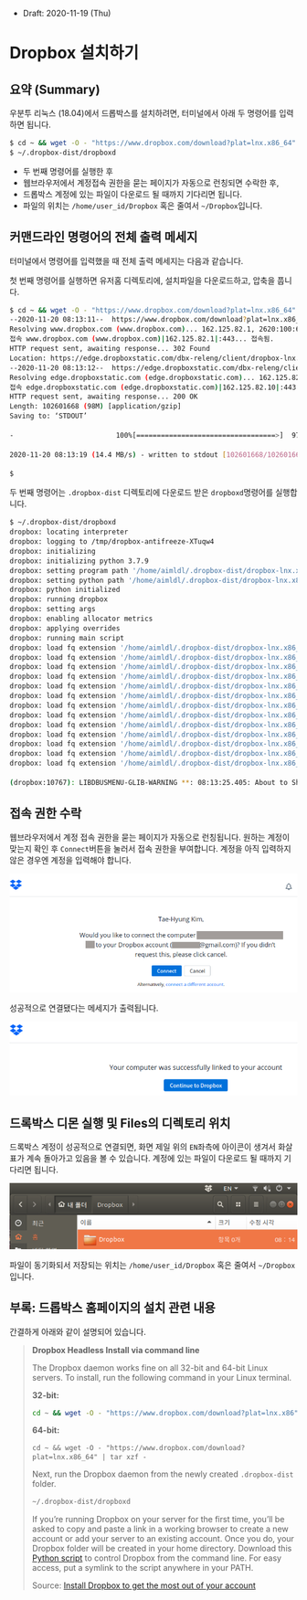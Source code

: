 * Draft: 2020-11-19 (Thu)

# Dropbox 설치하기

## 요약 (Summary)

우분투 리눅스 (18.04)에서 드롭박스를 설치하려면, 터미널에서 아래 두 명령어를 입력하면 됩니다. 

```bash
$ cd ~ && wget -O - "https://www.dropbox.com/download?plat=lnx.x86_64" | tar xzf -
$ ~/.dropbox-dist/dropboxd
```

* 두 번째 명령어를 실행한 후
* 웹브라우저에서 계정접속 권한을 묻는 페이지가 자동으로 런칭되면 수락한 후,
* 드롭박스 계정에 있는 파일이 다운로드 될 때까지 기다리면 됩니다.
* 파일의 위치는 `/home/user_id/Dropbox` 혹은 줄여서 `~/Dropbox`입니다.

## 커맨드라인 명령어의 전체 출력 메세지

터미널에서 명령어를 입력했을 때 전체 출력 메세지는 다음과 같습니다.

첫 번째 명령어를 실행하면 유저홈 디렉토리에, 설치파일을 다운로드하고, 압축을 풉니다.

```bash
$ cd ~ && wget -O - "https://www.dropbox.com/download?plat=lnx.x86_64" | tar xzf -
--2020-11-20 08:13:11--  https://www.dropbox.com/download?plat=lnx.x86_64
Resolving www.dropbox.com (www.dropbox.com)... 162.125.82.1, 2620:100:6032:1::a27d:5201
접속 www.dropbox.com (www.dropbox.com)|162.125.82.1|:443... 접속됨.
HTTP request sent, awaiting response... 302 Found
Location: https://edge.dropboxstatic.com/dbx-releng/client/dropbox-lnx.x86_64-110.4.458.tar.gz [following]
--2020-11-20 08:13:12--  https://edge.dropboxstatic.com/dbx-releng/client/dropbox-lnx.x86_64-110.4.458.tar.gz
Resolving edge.dropboxstatic.com (edge.dropboxstatic.com)... 162.125.82.10, 2620:100:6032:10::a27d:520a
접속 edge.dropboxstatic.com (edge.dropboxstatic.com)|162.125.82.10|:443... 접속됨.
HTTP request sent, awaiting response... 200 OK
Length: 102601668 (98M) [application/gzip]
Saving to: ‘STDOUT’

-                         100%[==================================>]  97.85M  14.2MB/s    in 6.8s    

2020-11-20 08:13:19 (14.4 MB/s) - written to stdout [102601668/102601668]

$ 
```

두 번째 명령어는 `.dropbox-dist` 디렉토리에 다운로드 받은 `dropboxd`명령어를 실행합니다.

```bash
$ ~/.dropbox-dist/dropboxd
dropbox: locating interpreter
dropbox: logging to /tmp/dropbox-antifreeze-XTuqw4
dropbox: initializing
dropbox: initializing python 3.7.9
dropbox: setting program path '/home/aimldl/.dropbox-dist/dropbox-lnx.x86_64-110.4.458/dropbox'
dropbox: setting python path '/home/aimldl/.dropbox-dist/dropbox-lnx.x86_64-110.4.458:/home/aimldl/.dropbox-dist/dropbox-lnx.x86_64-110.4.458/python-packages.zip'
dropbox: python initialized
dropbox: running dropbox
dropbox: setting args
dropbox: enabling allocator metrics
dropbox: applying overrides
dropbox: running main script
dropbox: load fq extension '/home/aimldl/.dropbox-dist/dropbox-lnx.x86_64-110.4.458/cryptography.hazmat.bindings._constant_time.cpython-37m-x86_64-linux-gnu.so'
dropbox: load fq extension '/home/aimldl/.dropbox-dist/dropbox-lnx.x86_64-110.4.458/cryptography.hazmat.bindings._openssl.cpython-37m-x86_64-linux-gnu.so'
dropbox: load fq extension '/home/aimldl/.dropbox-dist/dropbox-lnx.x86_64-110.4.458/cryptography.hazmat.bindings._padding.cpython-37m-x86_64-linux-gnu.so'
dropbox: load fq extension '/home/aimldl/.dropbox-dist/dropbox-lnx.x86_64-110.4.458/psutil._psutil_linux.cpython-37m-x86_64-linux-gnu.so'
dropbox: load fq extension '/home/aimldl/.dropbox-dist/dropbox-lnx.x86_64-110.4.458/psutil._psutil_posix.cpython-37m-x86_64-linux-gnu.so'
dropbox: load fq extension '/home/aimldl/.dropbox-dist/dropbox-lnx.x86_64-110.4.458/apex._apex.cpython-37m-x86_64-linux-gnu.so'
dropbox: load fq extension '/home/aimldl/.dropbox-dist/dropbox-lnx.x86_64-110.4.458/tornado.speedups.cpython-37m-x86_64-linux-gnu.so'
dropbox: load fq extension '/home/aimldl/.dropbox-dist/dropbox-lnx.x86_64-110.4.458/wrapt._wrappers.cpython-37m-x86_64-linux-gnu.so'
dropbox: load fq extension '/home/aimldl/.dropbox-dist/dropbox-lnx.x86_64-110.4.458/PyQt5.QtWidgets.cpython-37m-x86_64-linux-gnu.so'
dropbox: load fq extension '/home/aimldl/.dropbox-dist/dropbox-lnx.x86_64-110.4.458/PyQt5.QtCore.cpython-37m-x86_64-linux-gnu.so'
dropbox: load fq extension '/home/aimldl/.dropbox-dist/dropbox-lnx.x86_64-110.4.458/PyQt5.QtGui.cpython-37m-x86_64-linux-gnu.so'
dropbox: load fq extension '/home/aimldl/.dropbox-dist/dropbox-lnx.x86_64-110.4.458/PyQt5.QtNetwork.cpython-37m-x86_64-linux-gnu.so'
dropbox: load fq extension '/home/aimldl/.dropbox-dist/dropbox-lnx.x86_64-110.4.458/PyQt5.QtDBus.cpython-37m-x86_64-linux-gnu.so'

(dropbox:10767): LIBDBUSMENU-GLIB-WARNING **: 08:13:25.405: About to Show called on an item wihtout submenus.  We're ignoring it.
```

## 접속 권한 수락

웹브라우저에서 계정 접속 권한을 묻는 페이지가 자동으로 런칭됩니다. 원하는 계정이 맞는지 확인 후 `Connect`버튼을 눌러서 접속 권한을 부여합니다. 계정을 아직 입력하지 않은 경우엔 계정을 입력해야 합니다.

<img src='images/dropbox-install-1.png'>

성공적으로 연결됐다는 메세지가 출력됩니다.

<img src='images/dropbox-install-2.png'>

## 드록박스 디몬 실행 및 Files의 디렉토리 위치

드록박스 계정이 성공적으로 연결되면, 화면 제일 위의 `EN`좌측에 아이콘이 생겨서 화살표가 계속 돌아가고 있음을 볼 수 있습니다. 계정에 있는 파일이 다운로드 될 때까지 기다리면 됩니다. 

<img src='images/dropbox-install-3.png'>

파일이 동기화되서 저장되는 위치는 `/home/user_id/Dropbox` 혹은 줄여서 `~/Dropbox`입니다.

## 부록: 드롭박스 홈페이지의 설치 관련 내용

간결하게 아래와 같이 설명되어 있습니다.

> **Dropbox Headless Install via command line**
>
> The Dropbox daemon works fine on all 32-bit and 64-bit Linux servers. To install, run the following command in your Linux terminal.
>
> **32-bit:**
>
> ```bash
> cd ~ && wget -O - "https://www.dropbox.com/download?plat=lnx.x86" | tar xzf -
> ```
>
> **64-bit:**
>
> ```
> cd ~ && wget -O - "https://www.dropbox.com/download?plat=lnx.x86_64" | tar xzf -
> ```
>
> Next, run the Dropbox daemon from the newly created `.dropbox-dist` folder.
>
> ```bash
> ~/.dropbox-dist/dropboxd
> ```
>
> If you’re running Dropbox on your server for the first time, you’ll be asked to copy and paste a link in a working browser to create a new account or add your server to an existing account. Once you do, your Dropbox folder will be created in your home directory. Download this [Python script](https://www.dropbox.com/download?dl=packages/dropbox.py) to control Dropbox from the command line. For easy access, put a symlink to the script anywhere in your PATH.
>
> Source: [Install Dropbox to get the most out of your account](https://www.dropbox.com/install-linux)

